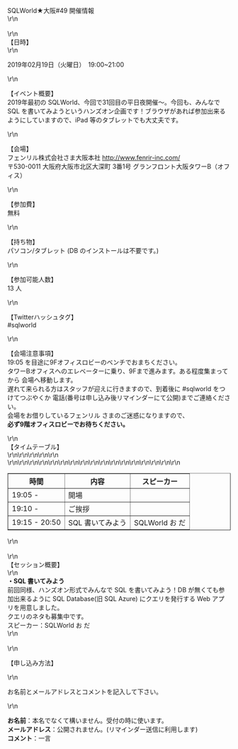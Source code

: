 <div>SQLWorld★大阪#49 開催情報</div>\r\n<div>&nbsp;</div>\r\n<div><span style=\"line-height: 21px;\">【日時】</span></div>\r\n<p>
    2019年02月19日（火曜日）　19:00~21:00</p>\r\n<p>【イベント概要】<br />2019年最初の SQLWorld、今回で31回目の平日夜開催～。今回も、みんなで SQL
    を書いてみようというハンズオン企画です！ブラウザがあれば参加出来るようにしていますので、iPad 等のタブレットでも大丈夫です。</p>\r\n<p>【会場】<br />フェンリル株式会社さま大阪本社 <a
        href=\"http://www.fenrir-inc.com/\">http://www.fenrir-inc.com/</a><br />〒530-0011 大阪府大阪市北区大深町 3番1号
    グランフロント大阪タワーB（オフィス）</p>\r\n<p>【参加費】<br />無料</p>\r\n<p>【持ち物】<br />パソコン/タブレット (DB のインストールは不要です。)</p>\r\n<p>
    【参加可能人数】<br /><span>13 人</span></p>\r\n<p>【Twitterハッシュタグ】<br />#sqlworld</p>\r\n<p>【会場注意事項】<br /> 19:05
    を目途に9Fオフィスロビーのベンチでおまちください。<br /> タワーBオフィスへのエレベーターに乗り、9Fまで進みます。ある程度集まってから 会場へ移動します。<br />
    遅れて来られる方はスタッフが迎えに行きますので、到着後に #sqlworld をつけてつぶやくか 電話(番号は申し込み後リマインダーにて公開)までご連絡ください。<br />会場をお借りしているフェンリル
    さまのご迷惑になりますので、<br /><span style=\"color: #ff0000;\"><strong>必ず9階オフィスロビーでお待ちください。</strong></span></p>\r\n<div>
    【タイムテーブル】</div>\r\n<table style=\"width: 100%;\" border=\"1\">\r\n<tbody>\r\n<tr>\r\n<th style=\"width: 100px;
                font-color: red;\">時間</th>
            <th>内容</th>
            <th style=\"width: 120px;\">スピーカー</th>\r\n
        </tr>\r\n<tr>\r\n<td>19:05 -</td>\r\n<td>開場</td>\r\n<td>&nbsp;</td>\r\n</tr>\r\n<tr>\r\n<td>19:10 -</td>\r\n<td>
                ご挨拶</td>\r\n<td>&nbsp;</td>\r\n</tr>\r\n<tr>\r\n<td>19:15 - 20:50</td>\r\n<td>SQL 書いてみよう</td>\r\n<td>
                SQLWorld お だ</td>\r\n</tr>\r\n</tbody>\r\n</table>\r\n<div>&nbsp;</div>\r\n<div>【セッション概要】</div>\r\n<div>
    <strong>・SQL 書いてみよう</strong><br />前回同様、ハンズオン形式でみんなで SQL を書いてみよう！DB が無くても参加出来るように SQL Database(旧 SQL Azure) にクエリを発行する
    Web アプリを用意しました。<br />クエリのネタも募集中です。<br /> スピーカー：SQLWorld お だ</div>\r\n<div>&nbsp;</div>\r\n<p>【申し込み方法】</p>\r\n<p>
    お名前とメールアドレスとコメントを記入して下さい。</p>\r\n<p>
    <strong>お名前</strong>：本名でなくて構いません。受付の時に使います。<br /><strong>メールアドレス</strong>：公開されません。(リマインダー送信に利用します)<br /><strong>コメント</strong>：一言
</p>